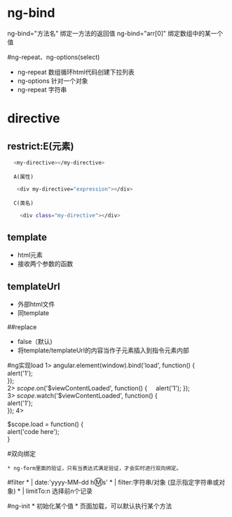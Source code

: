 # ng-bind
 ng-bind="方法名" 绑定一方法的返回值
 ng-bind="arr[0]" 绑定数组中的某一个值

#ng-repeat、ng-options(select)

 * ng-repeat 数组循环html代码创建下拉列表
 * ng-options 针对一个对象
 * ng-repeat 字符串
 
# directive
 ## restrict:E(元素)
  ```bash
  	<my-directive></my-directive>
  ```
  
 	  A(属性)
	  
 ```bash
	<div my-directive="expression"></div>
 ```
 
	  C(类名)
```bash
	<div class="my-directive"></div>
```
	 
 ## template
 
* html元素
* 接收两个参数的函数
 
## templateUrl
* 外部html文件
*  同template

##replace

* false（默认)
* 将template/templateUrl的内容当作子元素插入到指令元素内部

#ng实现load
1> angular.element(window).bind('load', function() {  
 alert('1');  
});  
2> $scope.$on('$viewContentLoaded', function() {  
    alert('1'); 
 });  
3> $scope.$watch('$viewContentLoaded', function() {  
    alert('1');  
    });
4> <div data-ng-init="load()" ></div> 
	$scope.load = function() {  
            alert('code here');  
         }  

#双向绑定

	* ng-form里面的验证，只有当表达式满足验证，才会实时进行双向绑定。

#filter 
	* | date:'yyyy-MM-dd h:m:s'
	* | filter:字符串/对象 (显示指定字符串或对象)
	* | limitTo:n 选择前n个记录

#ng-init
	* 初始化某个值
	* 页面加载，可以默认执行某个方法